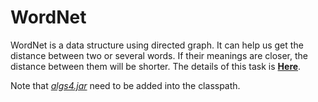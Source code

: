 # WordNet

WordNet is a data structure using directed graph. It can help us get the distance between two or several words. If their meanings are closer, the distance between them will be shorter. The details of this task is [**Here**](https://coursera.cs.princeton.edu/algs4/assignments/wordnet/specification.php).

Note that [*algs4.jar*](../) need to be added into the classpath.
